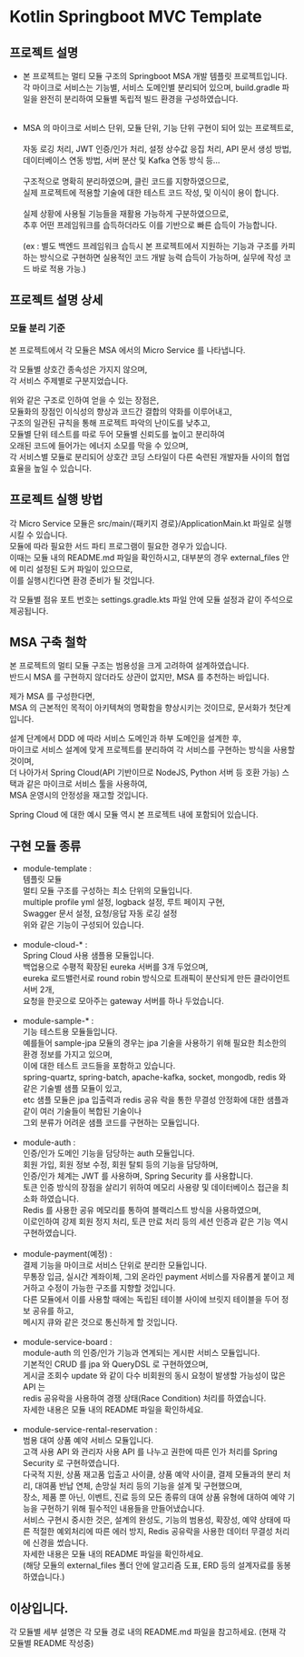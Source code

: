 # Kotlin Springboot MVC Template

## 프로젝트 설명

- 본 프로젝트는 멀티 모듈 구조의 Springboot MSA 개발 템플릿 프로젝트입니다.<br>
  각 마이크로 서비스는 기능별, 서비스 도메인별 분리되어 있으며,
  build.gradle 파일을 완전히 분리하여 모듈별 독립적 빌드 환경을 구성하였습니다.<br><br>

- MSA 의 마이크로 서비스 단위, 모듈 단위, 기능 단위 구현이 되어 있는 프로젝트로,<br><br>
  자동 로깅 처리, JWT 인증/인가 처리, 설정 상수값 응집 처리, API 문서 생성 방법, 데이터베이스 연동 방법, 서버 분산 및 Kafka 연동 방식 등...<br>
  <br>
  구조적으로 명확히 분리하였으며, 클린 코드를 지향하였으므로,<br>
  실제 프로젝트에 적용할 기술에 대한 테스트 코드 작성, 및 이식이 용이 합니다.<br>
  <br>
  실제 상황에 사용될 기능들을 재활용 가능하게 구분하였으므로,<br>
  추후 어떤 프레임워크를 습득하더라도 이를 기반으로 빠른 습득이 가능합니다.<br><br>
  (ex : 별도 백엔드 프레임워크 습득시 본 프로젝트에서 지원하는 기능과 구조를 카피 하는 방식으로 구현하면 실용적인 코드 개발 능력 습득이 가능하며, 실무에 작성 코드 바로 적용 가능.)

## 프로젝트 설명 상세

### 모듈 분리 기준

본 프로젝트에서 각 모듈은 MSA 에서의 Micro Service 를 나타냅니다.<br>

각 모듈별 상호간 종속성은 가지지 않으며,<br>
각 서비스 주제별로 구분지었습니다.

위와 같은 구조로 인하여 얻을 수 있는 장점은,<br>
모듈화의 장점인 이식성의 향상과 코드간 결합의 약화를 이루어내고,<br>
구조의 일관된 규칙을 통해 프로젝트 파악의 난이도를 낮추고,<br>
모듈별 단위 테스트를 따로 두어 모듈별 신뢰도를 높이고 분리하여<br>
오래된 코드에 들어가는 에너지 소모를 막을 수 있으며,<br>
각 서비스별 모듈로 분리되어 상호간 코딩 스타일이 다른 숙련된 개발자들 사이의 협업 효율을 높일 수 있습니다.

## 프로젝트 실행 방법

각 Micro Service 모듈은 src/main/{패키지 경로}/ApplicationMain.kt 파일로 실행 시킬 수 있습니다.<br>
모듈에 따라 필요한 서드 파티 프로그램이 필요한 경우가 있습니다.<br>
이때는 모듈 내의 README.md 파일을 확인하시고, 대부분의 경우 external_files 안에 미리 설정된 도커 파일이 있으므로,<br>
이를 실행시킨다면 환경 준비가 될 것입니다.

각 모듈별 점유 포트 번호는 settings.gradle.kts 파일 안에 모듈 설정과 같이 주석으로 제공됩니다.

## MSA 구축 철학

본 프로젝트의 멀티 모듈 구조는 범용성을 크게 고려하여 설계하였습니다.<br>
반드시 MSA 를 구현하지 않더라도 상관이 없지만, MSA 를 추천하는 바입니다.<br>

제가 MSA 를 구성한다면,<br>
MSA 의 근본적인 목적이 아키텍쳐의 명확함을 향상시키는 것이므로, 문서화가 첫단계입니다.<br>

설계 단계에서 DDD 에 따라 서비스 도메인과 하부 도메인을 설계한 후,<br>
마이크로 서비스 설계에 맞게 프로젝트를 분리하여 각 서비스를 구현하는 방식을 사용할 것이며,<br>
더 나아가서 Spring Cloud(API 기반이므로 NodeJS, Python 서버 등 호환 가능) 스택과 같은 마이크로 서비스 툴을 사용하여,<br>
MSA 운영시의 안정성을 재고할 것입니다.<br>

Spring Cloud 에 대한 예시 모듈 역시 본 프로젝트 내에 포함되어 있습니다.

## 구현 모듈 종류

- module-template :<br>
  템플릿 모듈<br>
  멀티 모듈 구조를 구성하는 최소 단위의 모듈입니다.<br>
  multiple profile yml 설정, logback 설정, 루트 페이지 구현,<br>
  Swagger 문서 설정, 요청/응답 자동 로깅 설정<br>
  위와 같은 기능이 구성되어 있습니다.<br><br>
- module-cloud-* :<br>
  Spring Cloud 사용 샘플용 모듈입니다.<br>
  백업용으로 수평적 확장된 eureka 서버를 3개 두었으며,<br>
  eureka 로드밸런서로 round robin 방식으로 트래픽이 분산되게 만든 클라이언트 서버 2개,<br>
  요청을 한곳으로 모아주는 gateway 서버를 하나 두었습니다.<br><br>
- module-sample-* :<br>
  기능 테스트용 모듈들입니다.<br>
  예를들어 sample-jpa 모듈의 경우는 jpa 기술을 사용하기 위해 필요한 최소한의 환경 정보를 가지고 있으며,<br>
  이에 대한 테스트 코드들을 포함하고 있습니다.<br>
  spring-quartz, spring-batch, apache-kafka, socket, mongodb, redis 와 같은 기술별 샘플 모듈이 있고,<br>
  etc 샘플 모듈은 jpa 입출력과 redis 공유 락을 통한 무결성 안정화에 대한 샘플과 같이 여러 기술들이 복합된 기술이나<br>
  그외 분류가 어려운 샘플 코드를 구현하는 모듈입니다.<br><br>
- module-auth :<br>
  인증/인가 도메인 기능을 담당하는 auth 모듈입니다.<br>
  회원 가입, 회원 정보 수정, 회원 탈퇴 등의 기능을 담당하며,<br>
  인증/인가 체계는 JWT 를 사용하며, Spring Security 를 사용합니다.<br>
  토큰 인증 방식의 장점을 살리기 위하여 메모리 사용량 및 데이터베이스 접근을 최소화 하였습니다.<br>
  Redis 를 사용한 공유 메모리를 통하여 블랙리스트 방식을 사용하였으며,<br>
  이로인하여 강제 회원 정지 처리, 토큰 만료 처리 등의 세션 인증과 같은 기능 역시 구현하였습니다.<br><br>
- module-payment(예정) :<br>
  결제 기능을 마이크로 서비스 단위로 분리한 모듈입니다.<br>
  무통장 입금, 실시간 계좌이체, 그외 온라인 payment 서비스를 자유롭게 붙이고 제거하고 수정이 가능한 구조를 지향할 것입니다.<br>
  다른 모듈에서 이를 사용할 때에는 독립된 테이블 사이에 브릿지 테이블을 두어 정보 공유를 하고,<br>
  메시지 큐와 같은 것으로 통신하게 할 것입니다.<br><br>
- module-service-board :<br>
  module-auth 의 인증/인가 기능과 연계되는 게시판 서비스 모듈입니다.<br>
  기본적인 CRUD 를 jpa 와 QueryDSL 로 구현하였으며,<br>
  게시글 조회수 update 와 같이 다수 비회원의 동시 요청이 발생할 가능성이 많은 API 는<br>
  redis 공유락을 사용하여 경쟁 상태(Race Condition) 처리를 하였습니다.<br>
  자세한 내용은 모듈 내의 README 파일을 확인하세요.<br><br>
- module-service-rental-reservation :<br>
  범용 대여 상품 예약 서비스 모듈입니다.<br>
  고객 사용 API 와 관리자 사용 API 를 나누고 권한에 따른 인가 처리를 Spring Security 로 구현하였습니다.<br>
  다국적 지원, 상품 재고품 입출고 사이클, 상품 예약 사이클, 결제 모듈과의 분리 처리, 대여품 반납 연체, 손망실 처리 등의 기능을 설계 및 구현했으며,<br>
  장소, 제품 뿐 아닌, 이벤트, 진료 등의 모든 종류의 대여 상품 유형에 대하여 예약 기능을 구현하기 위해 필수적인 내용들을 만들어냈습니다.<br>
  서비스 구현시 중시한 것은, 설계의 완성도, 기능의 범용성, 확장성, 예약 상태에 따른 적절한 예외처리에 따른 에러 방지, Redis 공유락을 사용한 데이터 무결성 처리에 신경을 썼습니다.<br>
  자세한 내용은 모듈 내의 README 파일을 확인하세요.<br>
  (해당 모듈의 external_files 폴더 안에 알고리즘 도표, ERD 등의 설계자료를 동봉하였습니다.)

## 이상입니다.

각 모듈별 세부 설명은 각 모듈 경로 내의 README.md 파일을 참고하세요.
(현재 각 모듈별 README 작성중)